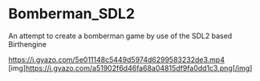 # Bomberman_SDL2
An attempt to create a bomberman game by use of the SDL2 based Birthengine 

https://i.gyazo.com/5e011148c5449d5974d6299583232de3.mp4
[img]https://i.gyazo.com/a51902f6d46fa68a04815df9fa0dd1c3.png[/img]
